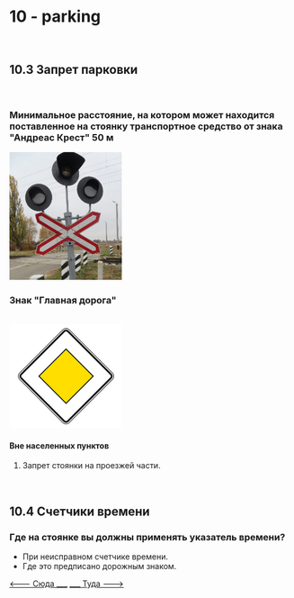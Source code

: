 <h1>10 - parking</h1>
<br>
<h2>10.3 Запрет парковки</h2>
<br>
<h3>Минимальное расстояние, на котором может находится поставленное на стоянку транспортное средство от знака "Андреас Крест" 50 м</h3>
<img src="/img/sign/andreas_cross.png" alt="andreas-cross" width="200"/>
<br>
<h3>Знак "Главная дорога"</h3>
<br>
<img src="/img/sign/main_road.png" alt="cng" width="200"/>
<br>
<h4>Вне населенных пунктов</h4>
<ol>
<li>Запрет стоянки на проезжей части.</li>
</ol>
<br>
<h2>10.4 Счетчики времени</h2>
<h3>Где на стоянке вы должны применять указатель времени?</h3>
<ul>
<li>При неисправном счетчике времени.</li>
<li>Где это предписано дорожным знаком.</li>
</ul>

[<--- Сюда ___](/09%20-%20maneuvering.md)
[___ Туда --->](/11%20-%20incident%20behavior.md)
